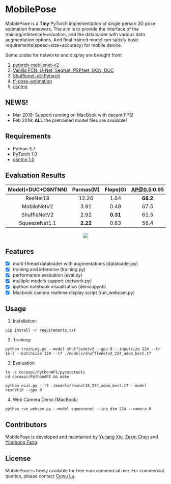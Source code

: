 # MobilePose

MobilePose is a **Tiny** PyTorch implementation of single person 2D pose estimation framework. The aim is to provide the interface of the training/inference/evaluation, and the dataloader with various data augmentation options. And final trained model can satisfy basic requirements(speed+size+accuracy) for mobile device.

Some codes for networks and display are brought from:
1. [pytorch-mobilenet-v2](https://github.com/tonylins/pytorch-mobilenet-v2)
2. [Vanilla FCN, U-Net, SegNet, PSPNet, GCN, DUC](https://github.com/zijundeng/pytorch-semantic-segmentation)
3. [Shufflenet-v2-Pytorch](https://github.com/ericsun99/Shufflenet-v2-Pytorch)
4. [tf-pose-estimation](https://github.com/ildoonet/tf-pose-estimation) 
5. [dsntnn](https://github.com/anibali/dsntnn)

## NEWS!

- Mar 2019: Support running on MacBook with decent FPS!  
- Feb 2019: **ALL** the pretrained model files are avaliable!

## Requirements

- Python 3.7
- PyTorch 1.0
- [dsntnn 1.0](https://github.com/anibali/dsntnn)

## Evaluation Results

|Model(+DUC+DSNTNN)|Parmas(M)|Flops(G)|AP@0.5:0.95|AP@0.5|AR@0.5:0.95|AR@0.5|Link|
|:---:|:---:|:---:|:---:|:---:|:---:|:---:|:---:|
|ResNet18|12.26|1.64|**68.2**|93.9|**79.7**|96.7|[51.5M](https://drive.google.com/open?id=17Z1zetIVDI4_8-ZoFgTRsjHtDpwGtjRT)|
|MobileNetV2|3.91|0.49|67.5|**94.9**|79.4|**97.1**|[16.6M](https://drive.google.com/open?id=15Ihv1bVQv6_tYTFlECJMNrXEmrrka5g4)|
|ShuffleNetV2|2.92|**0.31**|61.5|91.6|74.8|95.5|[12.4M](https://drive.google.com/open?id=184Zg4E6HbbizPFYcELMXCd7mwWXdUd3U)|
|SqueezeNet1.1|**2.22**|0.63|58.4|92.1|72.3|95.8|[9.3M](https://drive.google.com/open?id=1RePeiBJHeHvmYTQ5vAUJHC5CstHIBcP0)|

<div align="center">
    <img src="./demo.png">
</div>

## Features

- [x] multi-thread dataloader with augmentations (dataloader.py)
- [x] training and inference (training.py)
- [x] performance evaluation (eval.py)
- [x] multiple models support (network.py)
- [x] ipython notebook visualization (demo.ipynb)
- [x] Macbook camera realtime display script (run_webcam.py)

## Usage

1. Installation:

```shell
pip install -r requirements.txt
```
2. Training:
```shell
python training.py --model shufflenetv2 --gpu 0 --inputsize 224 --lr 1e-3 --batchsize 128 --t7 ./models/shufflenetv2_224_adam_best.t7
```
3. Evaluation
```shell
ln -s cocoapi/PythonAPI/pycocotools
cd cocoapi/PythonAPI && make

python eval.py --t7 ./models/resnet18_224_adam_best.t7 --model resnet18 --gpu 0
```
4. Web Camera Demo (MacBook)

```shell
python run_webcam.py --model squeezenet --inp_dim 224 --camera 0
```

## Contributors

MobilePose is developed and maintained by [Yuliang Xiu](http://xiuyuliang.cn/about/), [Zexin Chen](https://github.com/ZexinChen) and [Yinghong Fang](https://github.com/Fangyh09).

## License

MobilePose is freely available for free non-commercial use. For commercial queries, please contact [Cewu Lu](http://www.mvig.org/).